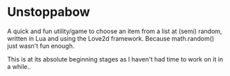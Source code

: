 # Unstoppabow

A quick and fun utility/game to choose an item from a list at (semi) random,
written in Lua and using the Love2d framework.
Because math.random() just wasn't fun enough.

This is at its absolute beginning stages as I haven't had time to work on it in a while..
